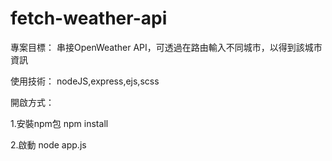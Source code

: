 # fetch-weather-api

專案目標：
串接OpenWeather API，可透過在路由輸入不同城市，以得到該城市資訊

使用技術：
nodeJS,express,ejs,scss

開啟方式：

1.安裝npm包
npm install

2.啟動
node app.js
